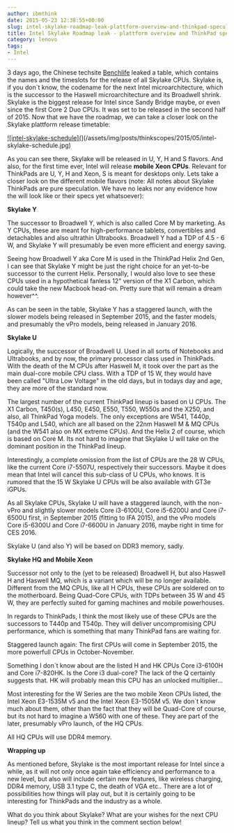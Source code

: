 ```yaml
---
author: ibmthink
date: 2015-05-23 12:38:55+00:00
slug: intel-skylake-roadmap-leak-plattform-overview-and-thinkpad-speculation
title: Intel Skylake Roadmap leak - plattform overview and ThinkPad speculation
category: lenovo
tags:
- Intel
---
```

3 days ago, the Chinese techsite [Benchlife](http://benchlife.info/intel-skylake-replace-broadwell-start-from-q3-05202015/) leaked a table, which contains the names and the timeslots for the release of all Skylake CPUs. Skylake is, if you don´t know, the codename for the next Intel microarchitecture, which is the successor to the Haswell microarchitecture and its Broadwell shrink. Skylake is the biggest release for Intel since Sandy Bridge maybe, or even since the first Core 2 Duo CPUs. It was set to be released in the second half of 2015. Now that we have the roadmap, we can take a closer look on the Skylake plattform release timetable:

[![intel-skylake-schedule](](/assets/img/posts/thinkscopes/2015/05/intel-skylake-schedule.jpg)](/assets/img/posts/thinkscopes/2015/05/intel-skylake-schedule.jpg)

As you can see there, Skylake will be released in U, Y, H and S flavors. And also, for the first time ever, Intel will release **mobile Xeon CPUs**. Relevant for ThinkPads are U, Y, H and Xeon, S is meant for desktops only. Lets take a closer look on the different mobile flavors (note: All notes about Skylake ThinkPads are pure speculation. We have no leaks nor any evidence how the will look like or their specs yet whatsoever):

**Skylake Y**

The successor to Broadwell Y, which is also called Core M by marketing. As Y CPUs, these are meant for high-performance tablets, convertibles and detachables and also ultrathin Ultrabooks. Broadwell Y had a TDP of 4.5 - 6 W, and Skylake Y will presumably be even more efficient and energy saving.

Seeing how Broadwell Y aka Core M is used in the ThinkPad Helix 2nd Gen, I can see that Skylake Y might be just the right choice for an yet-to-be successor to the current Helix. Personally, I would also love to see these CPUs used in a hypothetical fanless 12" version of the X1 Carbon, which could take the new Macbook head-on. Pretty sure that will remain a dream however^^.

As can be seen in the table, Skylake Y has a staggered launch, with the slower models being released in September 2015, and the faster models, and presumably the vPro models, being released in January 2016.

**Skylake U**

Logically, the successor of Broadwell U. Used in all sorts of Notebooks and Ultrabooks, and by now, the primary processor class used in ThinkPads. With the death of the M CPUs after Haswell M, it took over the part as the main dual-core mobile CPU class. With a TDP of 15 W, they would have been called "Ultra Low Voltage" in the old days, but in todays day and age, they are more of the standard now.

The largest number of the current ThinkPad lineup is based on U CPUs. The X1 Carbon, T450(s), L450, E450, E550, T550, W550s and the X250, and also, all ThinkPad Yoga models. The only exceptions are W541, T440p, T540p and L540, which are all based on the 22nm Haswell M & MQ CPUs (and the W541 also on MX extreme CPUs). And the Helix 2 of course, which is based on Core M. Its not hard to imagine that Skylake U will take on the dominant position in the ThinkPad lineup.

Interestingly, a complete omission from the list of CPUs are the 28 W CPUs, like the current Core i7-5507U, respectively their successors. Maybe it does mean that Intel will cancel this sub-class of U CPUs, who knows. It is rumored that the 15 W Skylake U CPUs will be also available with GT3e iGPUs.

As all Skylake CPUs, Skylake U will have a staggered launch, with the non-vPro and slightly slower models Core i3-6100U, Core i5-6200U and Core i7-6500U first, in September 2015 (fitting to IFA 2015), and the vPro models Core i5-6300U and Core i7-6600U in January 2016, maybe right in time for CES 2016.

Skylake U (and also Y) will be based on DDR3 memory, sadly.

**Skylake HQ and Mobile Xeon**

Successor not only to the (yet to be released) Broadwell H, but also Haswell H and Haswell MQ, which is a variant which will be no longer available. Different from the MQ CPUs, like all H CPUs, these CPUs are soldered on to the motherboard. Being Quad-Core CPUs, with TDPs between 35 W and 45 W, they are perfectly suited for gaming machines and mobile powerhouses.

In regards to ThinkPads, I think the most likely use of these CPUs are the successors to T440p and T540p. They will deliver uncompromising CPU performance, which is something that many ThinkPad fans are waiting for.

Staggered launch again: The first CPUs will come in September 2015, the more powerfull CPUs in October-November.

Something I don´t know about are the listed H and HK CPUs Core i3-6100H and Core i7-820HK. Is the Core i3 dual-core? The lack of the Q certainly suggests that. HK will probably mean this CPU has an unlocked multiplier...

Most interesting for the W Series are the two mobile Xeon CPUs listed, the Intel Xeon E3-1535M v5 and the Intel Xeon E3-1505M v5. We don´t know much about them, other than the fact that they will be Quad-Core of course, but its not hard to imagine a W560 with one of these. They are part of the later, presumably vPro launch, of the HQ CPUs.

All HQ CPUs will use DDR4 memory.

**Wrapping up**

As mentioned before, Skylake is the most important release for Intel since a while, as it will not only once again take efficiency and performance to a new level, but also will include certain new features, like wireless charging, DDR4 memory, USB 3.1 type C, the death of VGA etc.. There are a lot of possibilities how things will play out, but it is certainly going to be interesting for ThinkPads and the industry as a whole.

What do you think about Skylake? What are your wishes for the next CPU lineup? Tell us what you think in the comment section below!
